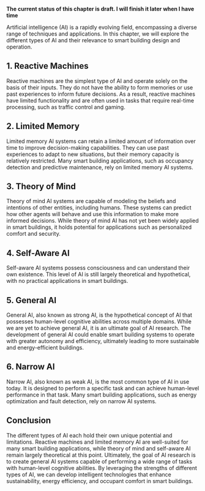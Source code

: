 **The current status of this chapter is draft. I will finish it later when I have time**

Artificial intelligence (AI) is a rapidly evolving field, encompassing a diverse range of techniques and applications. In this chapter, we will explore the different types of AI and their relevance to smart building design and operation.

**1. Reactive Machines**
------------------------

Reactive machines are the simplest type of AI and operate solely on the basis of their inputs. They do not have the ability to form memories or use past experiences to inform future decisions. As a result, reactive machines have limited functionality and are often used in tasks that require real-time processing, such as traffic control and gaming.

**2. Limited Memory**
---------------------

Limited memory AI systems can retain a limited amount of information over time to improve decision-making capabilities. They can use past experiences to adapt to new situations, but their memory capacity is relatively restricted. Many smart building applications, such as occupancy detection and predictive maintenance, rely on limited memory AI systems.

**3. Theory of Mind**
---------------------

Theory of mind AI systems are capable of modeling the beliefs and intentions of other entities, including humans. These systems can predict how other agents will behave and use this information to make more informed decisions. While theory of mind AI has not yet been widely applied in smart buildings, it holds potential for applications such as personalized comfort and security.

**4. Self-Aware AI**
--------------------

Self-aware AI systems possess consciousness and can understand their own existence. This level of AI is still largely theoretical and hypothetical, with no practical applications in smart buildings.

**5. General AI**
-----------------

General AI, also known as strong AI, is the hypothetical concept of AI that possesses human-level cognitive abilities across multiple domains. While we are yet to achieve general AI, it is an ultimate goal of AI research. The development of general AI could enable smart building systems to operate with greater autonomy and efficiency, ultimately leading to more sustainable and energy-efficient buildings.

**6. Narrow AI**
----------------

Narrow AI, also known as weak AI, is the most common type of AI in use today. It is designed to perform a specific task and can achieve human-level performance in that task. Many smart building applications, such as energy optimization and fault detection, rely on narrow AI systems.

**Conclusion**
--------------

The different types of AI each hold their own unique potential and limitations. Reactive machines and limited memory AI are well-suited for many smart building applications, while theory of mind and self-aware AI remain largely theoretical at this point. Ultimately, the goal of AI research is to create general AI systems capable of performing a wide range of tasks with human-level cognitive abilities. By leveraging the strengths of different types of AI, we can develop intelligent technologies that enhance sustainability, energy efficiency, and occupant comfort in smart buildings.
